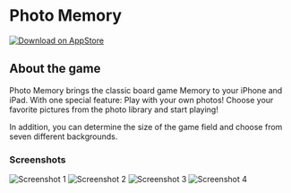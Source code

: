 # Photo Memory

[![Download on AppStore](images/AppStoreBadge.svg)](https://apps.apple.com/us/app/photo-memory/id1607756335)

## About the game

Photo Memory brings the classic board game Memory to your iPhone and iPad. With one special feature: Play with your own photos! Choose your favorite pictures from the photo library and start playing! 

In addition, you can determine the size of the game field and choose from seven different backgrounds.

### Screenshots

![Screenshot 1](images/screenshot1.jpeg)
![Screenshot 2](images/screenshot2.jpeg)
![Screenshot 3](images/screenshot3.jpeg)
![Screenshot 4](images/screenshot4.jpeg)
